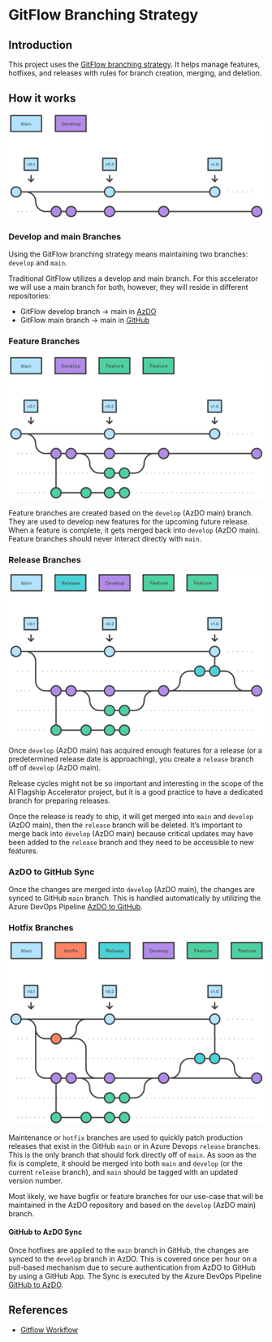 # GitFlow Branching Strategy

## Introduction

This project uses the [GitFlow branching strategy](https://www.atlassian.com/git/tutorials/comparing-workflows/gitflow-workflow).
It helps manage features, hotfixes, and releases with rules for branch creation, merging, and deletion.

## How it works

![GitFlow](./media/gitflow-overview.svg)

### Develop and main Branches

Using the GitFlow branching strategy means maintaining two branches: `develop` and `main`.

Traditional GitFlow utilizes a develop and main branch. For this accelerator we will use a main branch for both, however, they will reside in different repositories:

- GitFlow develop branch -> main in [AzDO](https://dev.azure.com/ai-at-the-edge-flagship-accelerator/_git/IaC%20for%20the%20Edge?path=%2F&version=GBmain&_a=contents)
- GitFlow main branch -> main in [GitHub](https://github.com/commercial-software-engineering/Iac-for-the-Edge/tree/main)

### Feature Branches

![GitFlowFeatureBranches](./media/gitflow-feature-branches.svg)

Feature branches are created based on the `develop` (AzDO main) branch. They are used to develop new features for the upcoming future release. When a feature is complete, it gets merged back into `develop` (AzDO main). Feature branches should never interact directly with `main`.

### Release Branches

![GitFlowReleaseBranches](./media/gitflow-release-branches.svg)

Once `develop` (AzDO main) has acquired enough features for a release (or a predetermined release date is approaching), you create a `release` branch off of `develop` (AzDO main).

Release cycles might not be so important and interesting in the scope of the AI Flagship Accelerator project, but it is a good practice to have a dedicated branch for preparing releases.

Once the release is ready to ship, it will get merged into `main` and `develop` (AzDO main), then the `release` branch will be deleted. It’s important to merge back into `develop` (AzDO main) because critical updates may have been added to the `release` branch and they need to be accessible to new features.

### AzDO to GitHub Sync

Once the changes are merged into `develop` (AzDO main), the changes are synced to GitHub `main` branch. This is handled automatically by utilizing the Azure DevOps Pipeline [AzDO to GitHub](/.azdo/github-push.yaml).

### Hotfix Branches

![GitflowHotfixBranches](./media/gitflow-hotfix-branches.svg)

Maintenance or `hotfix` branches are used to quickly patch production releases that exist in the GitHub `main` or in Azure Devops `release` branches. This is the only branch that should fork directly off of `main`. As soon as the fix is complete, it should be merged into both `main` and `develop` (or the current `release` branch), and `main` should be tagged with an updated version number.

Most likely, we have bugfix or feature branches for our use-case that will be maintained in the AzDO repository and based on the `develop` (AzDO main) branch.

#### GitHub to AzDO Sync

Once hotfixes are applied to the `main` branch in GitHub, the changes are synced to the `develop` branch in AzDO. This is covered once per hour on a pull-based mechanism due to secure authentication from AzDO to GitHub by using a GitHub App. The Sync is executed by the Azure DevOps Pipeline [GitHub to AzDO](/.azdo/github-pull.yaml).

## References

- [Gitflow Workflow](https://www.atlassian.com/git/tutorials/comparing-workflows/gitflow-workflow)
